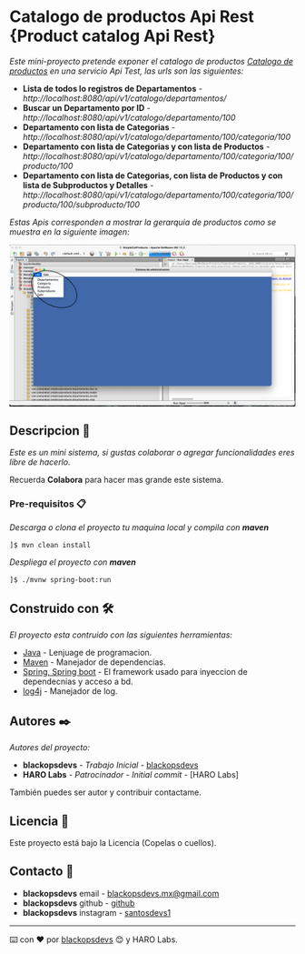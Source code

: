 # Catalogo de productos Api Rest {Product catalog Api Rest}

_Este mini-proyecto pretende exponer el catalogo de productos [Catalogo de productos](https://github.com/blackopsdevs/CatalogoProductos) en una servicio Api Test, las urls son las siguientes:_

* **Lista de todos lo registros de Departamentos** - *http://localhost:8080/api/v1/catalogo/departamentos/*
* **Buscar un Departamento por ID** - *http://localhost:8080/api/v1/catalogo/departamento/100*
* **Departamento con lista de Categorias** - *http://localhost:8080/api/v1/catalogo/departamento/100/categoria/100*
* **Departamento con lista de Categorias y con lista de Productos** - *http://localhost:8080/api/v1/catalogo/departamento/100/categoria/100/producto/100*
* **Departamento con lista de Categorias, con lista de Productos y con lista de Subproductos y Detalles** - *http://localhost:8080/api/v1/catalogo/departamento/100/categoria/100/producto/100/subproducto/100*

_Estas Apis corresponden a mostrar la gerarquia de productos como se muestra en la siguiente imagen:_

<p align="center">
  <img width="700" align="center" src="https://github.com/blackopsdevs/CatalogoProductos/blob/main/img_menu.png" alt="demo"/>
</p>

## Descripcion 🚀

_Este es un mini sistema, si gustas colaborar o agregar funcionalidades eres libre de hacerlo._

Recuerda **Colabora** para hacer mas grande este sistema.

### Pre-requisitos 📋

_Descarga o clona el proyecto tu maquina local y compila con **maven**_

```
]$ mvn clean install
```

_Despliega el proyecto con **maven**_

```
]$ ./mvnw spring-boot:run
```

## Construido con 🛠️

_El proyecto esta contruido con las siguientes herramientas:_

* [Java](https://www.java.com/es/download/ie_manual.jsp) - Lenjuage de programacion.
* [Maven](https://maven.apache.org/) - Manejador de dependencias.
* [Spring, Spring boot](https://spring.io/) - El framework usado para inyeccion de dependecnias y acceso a bd.
* [log4j](https://logging.apache.org/log4j/2.x/) - Manejador de log.

## Autores ✒️

_Autores del proyecto:_

* **blackopsdevs** - *Trabajo Inicial* - [blackopsdevs](https://github.com/blackopsdevs)
* **HARO Labs** - *Patrocinador - Initial commit* - [HARO Labs]

También puedes ser autor y contribuir contactame. 

## Licencia 📄

Este proyecto está bajo la Licencia (Copelas o cuellos).

## Contacto 📄

* **blackopsdevs** email - [blackopsdevs.mx@gmail.com](https://mail.google.com/)
* **blackopsdevs** github - [github](https://github.com/blackopsdevs/CatalogoProductosApiRest)
* **blackopsdevs** instagram - [santosdevs1](https://www.instagram.com/)

---
⌨️ con ❤️ por [blackopsdevs](https://github.com/blackopsdevs) 😊 y HARO Labs.
